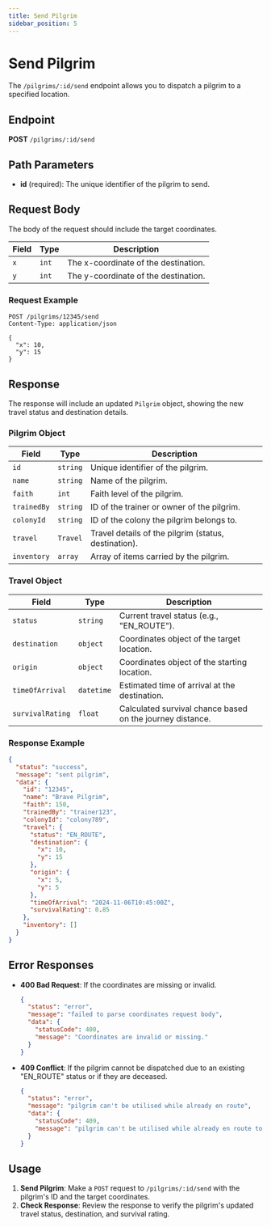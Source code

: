 ```yaml
---
title: Send Pilgrim
sidebar_position: 5
---
```


# Send Pilgrim

The `/pilgrims/:id/send` endpoint allows you to dispatch a pilgrim to a specified location.

## Endpoint

**POST** `/pilgrims/:id/send`

## Path Parameters

- **id** (required): The unique identifier of the pilgrim to send.

## Request Body

The body of the request should include the target coordinates.

| Field | Type | Description |
|-------|------|-------------|
| `x`   | `int` | The x-coordinate of the destination. |
| `y`   | `int` | The y-coordinate of the destination. |

### Request Example

```http
POST /pilgrims/12345/send
Content-Type: application/json

{
  "x": 10,
  "y": 15
}
```

## Response

The response will include an updated `Pilgrim` object, showing the new travel status and destination details.

### Pilgrim Object

| Field        | Type         | Description                                          |
|--------------|--------------|------------------------------------------------------|
| `id`         | `string`     | Unique identifier of the pilgrim.                    |
| `name`       | `string`     | Name of the pilgrim.                                 |
| `faith`      | `int`        | Faith level of the pilgrim.                          |
| `trainedBy`  | `string`     | ID of the trainer or owner of the pilgrim.           |
| `colonyId`   | `string`     | ID of the colony the pilgrim belongs to.             |
| `travel`     | `Travel`     | Travel details of the pilgrim (status, destination). |
| `inventory`  | `array`      | Array of items carried by the pilgrim.               |

### Travel Object

| Field           | Type      | Description                                               |
|-----------------|-----------|-----------------------------------------------------------|
| `status`        | `string`  | Current travel status (e.g., "EN_ROUTE").                 |
| `destination`   | `object`  | Coordinates object of the target location.                |
| `origin`        | `object`  | Coordinates object of the starting location.              |
| `timeOfArrival` | `datetime`| Estimated time of arrival at the destination.             |
| `survivalRating`| `float`   | Calculated survival chance based on the journey distance. |

### Response Example

```json
{
  "status": "success",
  "message": "sent pilgrim",
  "data": {
    "id": "12345",
    "name": "Brave Pilgrim",
    "faith": 150,
    "trainedBy": "trainer123",
    "colonyId": "colony789",
    "travel": {
      "status": "EN_ROUTE",
      "destination": {
        "x": 10,
        "y": 15
      },
      "origin": {
        "x": 5,
        "y": 5
      },
      "timeOfArrival": "2024-11-06T10:45:00Z",
      "survivalRating": 0.85
    },
    "inventory": []
  }
}
```

## Error Responses

- **400 Bad Request**: If the coordinates are missing or invalid.
  ```json
  {
    "status": "error",
    "message": "failed to parse coordinates request body",
    "data": {
      "statusCode": 400,
      "message": "Coordinates are invalid or missing."
    }
  }
  ```

- **409 Conflict**: If the pilgrim cannot be dispatched due to an existing "EN_ROUTE" status or if they are deceased.
  ```json
  {
    "status": "error",
    "message": "pilgrim can't be utilised while already en route",
    "data": {
      "statusCode": 409,
      "message": "pilgrim can't be utilised while already en route to destination"
    }
  }
  ```

## Usage

1. **Send Pilgrim**: Make a `POST` request to `/pilgrims/:id/send` with the pilgrim's ID and the target coordinates.
2. **Check Response**: Review the response to verify the pilgrim's updated travel status, destination, and survival rating.
